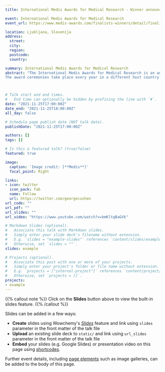 ```yaml
---
title: International Medis Awards for Medical Research - Winner announcement

event: International Medis Awards for Medical Research
event_url: https://www.medis-awards.com/finalists-winners/detail/finalist/matej-sapina/

location: Ljubljana, Slovenija
address:
  street: 
  city: 
  region: 
  postcode: 
  country: 

summary: International Medis Awards for Medical Research
abstract: "The International Medis Awards for Medical Research is an annual international contest for medical doctors and pharmacists who have published medical research in a specific medical field in a highly ranked scientific publication and are daily actively involved in clinical practice in institutions throughout the region.
The award ceremonies take place every year in a different host country. Until now the awards were presented in Belgrade, Ljubljana, Sarajevo and Zagreb."



# Talk start and end times.
#   End time can optionally be hidden by prefixing the line with `#`.
date: "2021-11-25T17:00:00Z"
date_end: "2021-11-25T18:00:00Z"
all_day: false

# Schedule page publish date (NOT talk date).
publishDate: "2021-11-25T17:00:00Z"

authors: []
tags: []

# Is this a featured talk? (true/false)
featured: true

image:
  caption: 'Image credit: [**Medis**]'
  focal_point: Right

links:
- icon: twitter
  icon_pack: fab
  name: Follow
  url: https://twitter.com/georgecushen
url_code: ""
url_pdf: ""
url_slides: ""
url_video: "https://www.youtube.com/watch?v=bmKltqBaGVk"

# Markdown Slides (optional).
#   Associate this talk with Markdown slides.
#   Simply enter your slide deck's filename without extension.
#   E.g. `slides = "example-slides"` references `content/slides/example-slides.md`.
#   Otherwise, set `slides = ""`.
slides: example

# Projects (optional).
#   Associate this post with one or more of your projects.
#   Simply enter your project's folder or file name without extension.
#   E.g. `projects = ["internal-project"]` references `content/project/deep-learning/index.md`.
#   Otherwise, set `projects = []`.
projects:
- example
---
```


{{% callout note %}}
Click on the **Slides** button above to view the built-in slides feature.
{{% /callout %}}

Slides can be added in a few ways:

- **Create** slides using Wowchemy's [*Slides*](https://wowchemy.com/docs/managing-content/#create-slides) feature and link using `slides` parameter in the front matter of the talk file
- **Upload** an existing slide deck to `static/` and link using `url_slides` parameter in the front matter of the talk file
- **Embed** your slides (e.g. Google Slides) or presentation video on this page using [shortcodes](https://wowchemy.com/docs/writing-markdown-latex/).

Further event details, including [page elements](https://wowchemy.com/docs/writing-markdown-latex/) such as image galleries, can be added to the body of this page.
